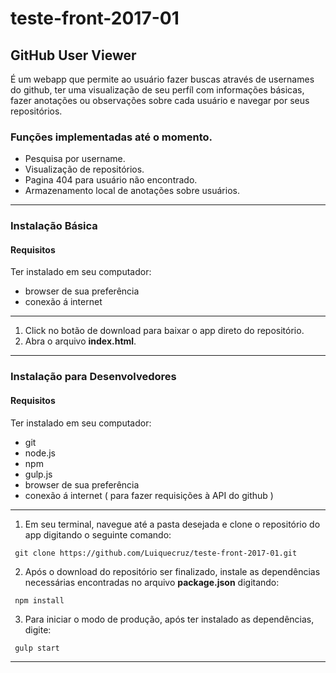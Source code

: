 # teste-front-2017-01

## GitHub User Viewer
É um webapp que permite ao usuário fazer buscas através de usernames do github, ter uma visualização de seu perfíl com informações básicas, fazer anotações ou observações sobre cada usuário e navegar por seus repositórios.

### Funções implementadas até o momento.

* Pesquisa por username.
* Visualização de repositórios.
* Pagina 404 para usuário não encontrado.
* Armazenamento local de anotações sobre usuários.

---

### Instalação Básica
#### Requisitos
Ter instalado em seu computador:

* browser de sua preferência
* conexão á internet

---

1. Click no botão de download para baixar o app direto do repositório.
2. Abra o arquivo **index.html**.

---

### Instalação para Desenvolvedores
#### Requisitos
Ter instalado em seu computador:

* git
* node.js
* npm
* gulp.js
* browser de sua preferência
* conexão á internet ( para fazer requisições à API do github )

---

1. Em seu terminal, navegue até a pasta desejada e clone o repositório do app digitando o seguinte comando:

 ```
  git clone https://github.com/Luiquecruz/teste-front-2017-01.git
 ```

2. Após o download do repositório ser finalizado,  instale as dependências necessárias encontradas no arquivo **package.json** digitando:

 ```
  npm install
 ```

3. Para iniciar o modo de produção, após ter instalado as dependências, digite:

 ```
  gulp start
 ```

 ---